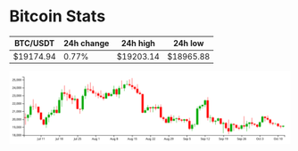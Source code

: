 # Bitcoin Stats

BTC/USDT|24h change|24h high|24h low|
|---|---|---|---|
|$19174.94|0.77%|$19203.14|$18965.88|

<img src="./chart.svg">
